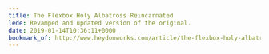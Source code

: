 ```yaml
---
title: The Flexbox Holy Albatross Reincarnated
lede: Revamped and updated version of the original.
date: 2019-01-14T10:36:11+0000
bookmark_of: http://www.heydonworks.com/article/the-flexbox-holy-albatross-reincarnated
---
```

